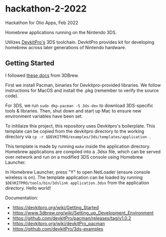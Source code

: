 # hackathon-2-2022
Hackathon for Olio Apps, Feb 2022

Homebrew applications running on the Nintendo 3DS.

Utilizes [DevkitPro's](https://devkitpro.org/) 3DS toolchain. DevkitPro provides kit for developing homebrew across later generations of Nintendo hardware.

## Getting Started

I followed [these docs](https://www.3dbrew.org/wiki/Setting_up_Development_Environment) from 3DBrew.

First we install Pacman, binaries for Devkitpro-provided libraries. We follow instructions for MacOS and install the .pkg (remember to verify the source code).

 For 3DS, we run `sudo dkp-pacman -S 3ds-dev` to download 3DS-specific tools & libraries. Then, shut down and start up Mac to ensure new environment variables have been set.

 To initilaize this project, this repository uses Devkitpro's boilerplate. This template can be copied from the devkitpro directory to the working directory via `cp -r $DEVKITPRO/examples/3ds/templates/application .`

 This template is made by running `make` inside the application directory. Homebrew applications are compiled into a .3dsx file, which can be served over network and run on a modified 3DS console using Homebrew Launcher.

 In Homebrew Launcher, press "Y" to open NetLoader (ensure console wireless is on). The template application can be loaded by running `$DEVKITPRO/tools/bin/3dslink application.3dsx` from the application directory. Hello world!


Documentation:

- https://devkitpro.org/wiki/Getting_Started
- https://www.3dbrew.org/wiki/Setting_up_Development_Environment
- https://github.com/devkitPro/pacman/releases/tag/v1.0.2
- https://devkitpro.org/wiki/devkitPro_pacman
- https://github.com/devkitPro/3ds-examples
